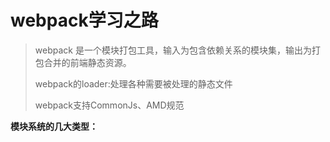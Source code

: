 # webpack学习之路
> webpack 是一个模块打包工具，输入为包含依赖关系的模块集，输出为打包合并的前端静态资源。
> 
> webpack的loader:处理各种需要被处理的静态文件
>
> webpack支持CommonJs、AMD规范

__模块系统的几大类型：__

__<script>标签类型：__
```
	缺点：
		全局作用域下造成变量的冲突		
		文件加载的顺序很重要
		加载文件越多，网页失去响应的时间越长
		模块与模块之间的依赖很重要
		在大型项目中难以维护和管理
		目前渐渐淡出开发者视野
```
__CommonJs（Nodejs）：__
```
	优点：
		所有代码都运行在模块作用域、不会污染全局作用域
		服务端模块能够重复利用
		模块可以多次加载，但是只会在第一次加载时运行一次，然后运行结果就被缓存了，以后再加载，就直接读取缓存结果。要想让模块再次运行，必须清除缓存。
		模块加载的顺序，按照其在代码中出现的顺序。
		有优秀的包管理工具
		简单，上手容易
	
	缺点：
		同步加载的
		不适合浏览器端的使用
		不能做到并行加载模块
```
__AMD（requirejs,异步模块定义）：__
```
	优点：
		适合浏览器的异步加载机制
		并行加载模块

	缺点：
		加载顺序不一定，可能会造成一些困扰
	 	代码难以经营和维护
```

```
define(['./a', './b'], function (a, b) {
    // more code ..
})
```
> AMD 的依赖是提前声明。这种优势的好处就是依赖无需通过静态分析，无论是加载器还是自动化工具都可以很直接的获取到依赖，规范的定义可以更简单，
> 意味着可能产生更强大的实现，这对加载器与自动化分析工具都是有利的
__CMD（seajs，通用模块定义）：__

```
define(function (require) {
    var a = require('./a');
    var b = require('./b');
    // more code ..
})
```
> CMD 依赖是就近声明，通过内部require方法进行声明。但是因为是异步模块，加载器需要提前加载这些模块，所以模块真正使用前需要提取模块里面所有的依赖。
> 无论是加载器即时提取，还是通过自动化工具预先提取，CMD 的这种依赖声明格式只能通过静态分析方式实现，这也正是 CMD 的弊端所在。
```
	优点：
		只有在使用的时候才会解析js文件
		js文件的执行顺序是有体现的，是可控的

	缺点：
		同步执行，执行等待时间会叠加
```
__ES6（import）：__
```
	优点：
		未来的ES规范

	缺点：
		浏览器对ES6的支持还不完全支持
		能够依赖现有的模块少
```

__webpack的目标是什么？__
```
	1.将依赖的模块分片化，并且按需加载
	2.解决大型项目初始化加载慢的问题
	3.每一个静态文件都可以看成一个模块
	4.可以整合第三方库
	5.可以自定义切割模块的方式
```

__webpack优点：__
```
	1.有两种不同的加载方式
	2.loader，加载器可以将其他资源整合到js文件中，通过这种方式，可以吧所有文件打包到一个文件中/也可单独打包
	3.优秀的语法分析的能力，支持CommonJs、AMD规范
	4.有丰富的开源插件库，可以根据自己的需求自定义webpack的配置
```

__webpack安装：__
```
	npm install webpack -g/--save-dev
```
__webpack实时编译：__
```
	webpack --watch
```
默认配置文件webpack.config.js改成自定义文件
```
	webpack --config customconfig.js
```

__webpack用法：__
一个完整的文件：webpack.config.js
```
var webpack = require('webpack');
var ExtractTextPlugin = require('extract-text-webpack-plugin');
var CommonsChunkPlugin = webpack.optimize.CommonsChunkPlugin;
module.exports = {
    devtool: 'eval-source-map',
    module: {
        loaders: [
            {test: /\.css$/, loader: 'style-loader!css-loader'},
            {test: /\.(jpg|png|gif|svg)$/, loader: "url-loader?limit=8192&name=images/[hash:8].[name].[]"}
        ]
    },
    entry: {
        jquery: ['jquery'],
        lodash: ['lodash'],
        jstree: ['jstree'],
        index: ["./source/page/index"],
        designer: './source/cmd/designer'
    },
    output: {
        filename: "./deploy/[name].js"
    },
    plugins: [
        new CommonsChunkPlugin({
            name: "./commons",
            chunks: ["index", 'designer']
        }),
        new ExtractTextPlugin("styles.min.css"),
        new webpack.ProvidePlugin({
            "$": "jquery",
            "jQuery": "jquery",
            "window.jQuery": "jquery"
        })
    ],
    devServer: {
        historyApiFallback: true,
        hot: true,
        inline: true,
        progress: true,
        port: 8000
    }
};
```

```
entry:入口文件的配置项，它是一个数组，webpack允许有多个入口点。
output：输出文件的文件名
	1.path——输出文件的路径
	2.filename——输出文件的文件名
plugins：给webpack可以添加更多的插件，可以丰富webpack的功能。他有两种插件：
	1.webpack 内置插件（需要安装webpack模块）
	2.webpack外置插件（需要npm install component-webpack-plugin）
modules：配置文件的处理选项
	1.loaders：处理不同文件的加载器
	    test：用来匹配相对应文件的正则表达式
		loaders：告诉webpack要利用那种加载器来处理test所匹配的文件
```
如下：
```
DemoOne
|- dist
|- src
	|- index.js
	|- index.html
	|- style.css
	|- demo.png(image)
|- package.json
|- webpack.config.js
```
index.html:

```
 	<!DOCTYPE html>
	<html lang="en">
	<head>
		<meta charset="UTF-8">
		<title>demo1</title>
	</head>
	<body>
		<div>Hello,world</div>
		<img src="./demo.png" alt="">
		<script src="../dist/bundlle.js"></script>
	</body>
	</html>
```

style.css:
```
body{
	background:#ddd;
}
```

配置webpack.config.js:
```
var path = require('path')   //path是node.js内置的package，用来处理路径的。用于连接路径。
var webpack = require('webpack');
module.exports = {
  entry: ['./src/index'],
  output: {
    path: path.join(__dirname, 'dist'),
    filename: 'bundle.js'
  },
  plugins: [
    new webpack.optimize.UglifyJsPlugin({
      compressor: {
        warnings: false,
      },
    })
  ],
  module: {
    loaders: [{
      test: /\.css$/,
      loaders: ['style', 'css']
    },
    {
        test: /\.(png|jpg)$/,
        loaders: [
            'file?hash=sha512&digest=hex&name=[hash].[ext]',
            'image-webpack?bypassOnDebug&optimizationLevel=7&interlaced=false'
        ]
    }]
  }
}
```

在入口文件引入内容
```
require（'./style.css'）
require（'./demo.png'）
```
再次运行，dist文件内会有两个文件，是webpack打包后的文件。

__webpack不仅有单一的入口文件也有多个入口文件，以及多个打包目标。__
```
    entry: {
        index: ["./source/page/index"],
        designer: './source/cmd/designer'
    },
    output: {
        filename: "./deploy/[name].js"
    },
```

最终打包出:

```
├── index.js
└── designer.js
```

>[name] entry 对应的名称
[hash] webpack 命令执行结果显示的 Hash 值
[chunkhash] chunk 的 hash


webpack如何解析JSX和ES6语法？
那就用Babel吧！
在module里面添加：
```
module: {
	loaders: [{
		test: /.js$/,
		exclude: /node_modules/,
		loader: 'babel',
		query: {
		presets: ['es2015', 'stage-0', 'react']
		}
	}]
	}
}
```
强调：.css 文件应用  "style" 和 "css" loader  
```
{
	test: /.css$/,
	loader: "style-loader!css-loader"
}
```
webpack其实还有好多插件可以供我们使用。详细的可以去[官网](https://webpack.github.io/docs/)了解。